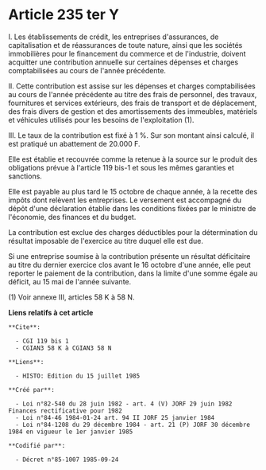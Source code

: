 # Article 235 ter Y

I. Les établissements de crédit, les entreprises d'assurances, de capitalisation et de réassurances de toute nature, ainsi
que les sociétés immobilières pour le financement du commerce et de l'industrie, doivent acquitter une contribution annuelle
sur certaines dépenses et charges comptabilisées au cours de l'année précédente.

II. Cette contribution est assise sur les dépenses et charges comptabilisées au cours de l'année précédente au titre des
frais de personnel, des travaux, fournitures et services extérieurs, des frais de transport et de déplacement, des frais
divers de gestion et des amortissements des immeubles, matériels et véhicules utilisés pour les besoins de l'exploitation
(1).

III. Le taux de la contribution est fixé à 1 %. Sur son montant ainsi calculé, il est pratiqué un abattement de 20.000 F. 

Elle est établie et recouvrée comme la retenue à la source sur le produit des obligations prévue à l'article 119 bis-1 et
sous les mêmes garanties et sanctions. 

Elle est payable au plus tard le 15 octobre de chaque année, à la recette des impôts dont relèvent les entreprises. Le
versement est accompagné du dépôt d'une déclaration établie dans les conditions fixées par le ministre de l'économie, des
finances et du budget. 

La contribution est exclue des charges déductibles pour la détermination du résultat imposable de l'exercice au titre duquel
elle est due. 

Si une entreprise soumise à la contribution présente un résultat déficitaire au titre du dernier exercice clos avant le 16
octobre d'une année, elle peut reporter le paiement de la contribution, dans la limite d'une somme égale au déficit, au 15
mai de l'année suivante.

(1) Voir annexe III, articles 58 K à 58 N.

**Liens relatifs à cet article**

	**Cite**:

	  - CGI 119 bis 1
	  - CGIAN3 58 K à CGIAN3 58 N

	**Liens**:

	  - HISTO: Edition du 15 juillet 1985

	**Créé par**:

	  - Loi n°82-540 du 28 juin 1982 - art. 4 (V) JORF 29 juin 1982 Finances rectificative pour 1982
	  - Loi n°84-46 1984-01-24 art. 94 II JORF 25 janvier 1984
	  - Loi n°84-1208 du 29 décembre 1984 - art. 21 (P) JORF 30 décembre 1984 en vigueur le 1er janvier 1985

	**Codifié par**:

	  - Décret n°85-1007 1985-09-24
